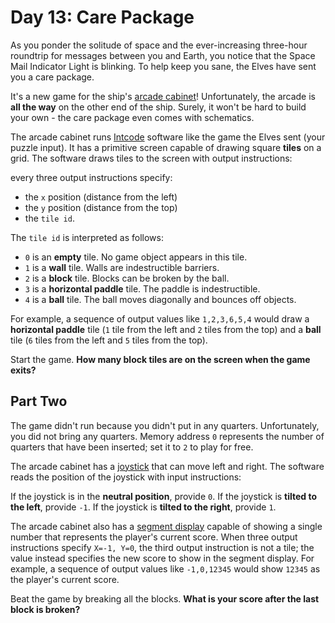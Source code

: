 # Day 13: Care Package

As you ponder the solitude of space and the ever-increasing three-hour roundtrip for messages between you and Earth, you notice that the Space Mail Indicator Light is blinking. To help keep you sane, the Elves have sent you a care package.

It's a new game for the ship's [arcade cabinet](https://en.wikipedia.org/wiki/Arcade_cabinet)! Unfortunately, the arcade is **all the way** on the other end of the ship. Surely, it won't be hard to build your own - the care package even comes with schematics.

The arcade cabinet runs [Intcode](../day09/readme.md) software like the game the Elves sent (your puzzle input). It has a primitive screen capable of drawing square **tiles** on a grid. The software draws tiles to the screen with output instructions:

every three output instructions specify:

-   the `x` position (distance from the left)
-   the `y` position (distance from the top)
-   the `tile id`.

The `tile id` is interpreted as follows:

-   `0` is an **empty** tile. No game object appears in this tile.
-   `1` is a **wall** tile. Walls are indestructible barriers.
-   `2` is a **block** tile. Blocks can be broken by the ball.
-   `3` is a **horizontal paddle** tile. The paddle is indestructible.
-   `4` is a **ball** tile. The ball moves diagonally and bounces off objects.

For example, a sequence of output values like `1,2,3,6,5,4` would draw a **horizontal paddle** tile (`1` tile from the left and `2` tiles from the top) and a **ball** tile (`6` tiles from the left and `5` tiles from the top).

Start the game. **How many block tiles are on the screen when the game exits?**

## Part Two

The game didn't run because you didn't put in any quarters. Unfortunately, you did not bring any quarters. Memory address `0` represents the number of quarters that have been inserted; set it to `2` to play for free.

The arcade cabinet has a [joystick](https://en.wikipedia.org/wiki/Joystick) that can move left and right. The software reads the position of the joystick with input instructions:

If the joystick is in the **neutral position**, provide `0`.
If the joystick is **tilted to the left**, provide `-1`.
If the joystick is **tilted to the right**, provide `1`.

The arcade cabinet also has a [segment display](https://en.wikipedia.org/wiki/Display_device#Segment_displays) capable of showing a single number that represents the player's current score. When three output instructions specify `X=-1, Y=0`, the third output instruction is not a tile; the value instead specifies the new score to show in the segment display. For example, a sequence of output values like `-1,0,12345` would show `12345` as the player's current score.

Beat the game by breaking all the blocks. **What is your score after the last block is broken?**
